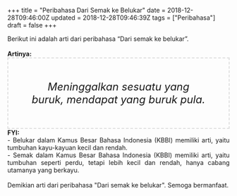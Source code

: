 +++
title = "Peribahasa Dari Semak ke Belukar"
date = 2018-12-28T09:46:00Z
updated = 2018-12-28T09:46:39Z
tags = ["Peribahasa"]
draft = false
+++

<div dir="ltr" style="text-align: left;" trbidi="on"><div style="text-align: justify;">Berikut ini adalah arti dari peribahasa “Dari semak ke belukar”.</div><br /><div style="text-align: justify;"><b>Artinya:</b></div><div style="border: 2px dashed #ddd; font-size: 24px; height: auto; margin: 0 auto; padding: 50px; text-align: center; width: auto;"><i>Meninggalkan sesuatu yang buruk, mendapat yang buruk pula.</i></div><div style="text-align: justify;"><b>FYI:</b><br />- Belukar dalam Kamus Besar Bahasa Indonesia (KBBI) memiliki arti, yaitu tumbuhan kayu-kayuan kecil dan rendah.<br />- Semak dalam Kamus Besar Bahasa Indonesia (KBBI) memiliki arti, yaitu tumbuhan seperti perdu, tetapi lebih kecil dan rendah, hanya cabang utamanya yang berkayu.</div><br /><div style="text-align: justify;">Demikian arti dari peribahasa "Dari semak ke belukar". Semoga bermanfaat. </div></div>
